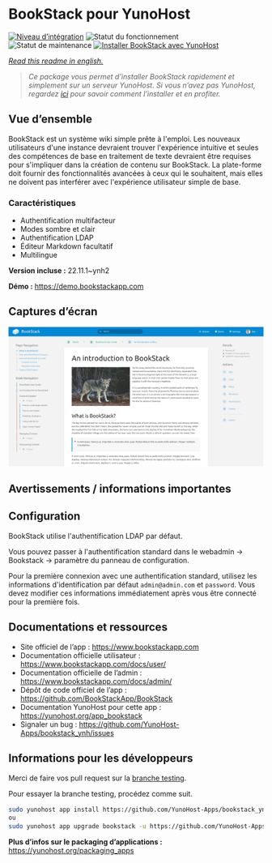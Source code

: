 <!--
N.B.: This README was automatically generated by https://github.com/YunoHost/apps/tree/master/tools/README-generator
It shall NOT be edited by hand.
-->

# BookStack pour YunoHost

[![Niveau d’intégration](https://dash.yunohost.org/integration/bookstack.svg)](https://dash.yunohost.org/appci/app/bookstack) ![Statut du fonctionnement](https://ci-apps.yunohost.org/ci/badges/bookstack.status.svg) ![Statut de maintenance](https://ci-apps.yunohost.org/ci/badges/bookstack.maintain.svg)
[![Installer BookStack avec YunoHost](https://install-app.yunohost.org/install-with-yunohost.svg)](https://install-app.yunohost.org/?app=bookstack)

*[Read this readme in english.](./README.md)*

> *Ce package vous permet d’installer BookStack rapidement et simplement sur un serveur YunoHost.
Si vous n’avez pas YunoHost, regardez [ici](https://yunohost.org/#/install) pour savoir comment l’installer et en profiter.*

## Vue d’ensemble

BookStack est un système wiki simple prête à l'emploi. Les nouveaux utilisateurs d'une instance devraient trouver l'expérience intuitive et seules des compétences de base en traitement de texte devraient être requises pour s'impliquer dans la création de contenu sur BookStack. La plate-forme doit fournir des fonctionnalités avancées à ceux qui le souhaitent, mais elles ne doivent pas interférer avec l'expérience utilisateur simple de base.

### Caractéristiques

- Authentification multifacteur
- Modes sombre et clair
- Authentification LDAP
- Éditeur Markdown facultatif
- Multilingue


**Version incluse :** 22.11.1~ynh2

**Démo :** https://demo.bookstackapp.com

## Captures d’écran

![Capture d’écran de BookStack](./doc/screenshots/screenshot.png)

## Avertissements / informations importantes

## Configuration

BookStack utilise l'authentification LDAP par défaut.

Vous pouvez passer à l'authentification standard dans le webadmin -> Bookstack -> paramètre du panneau de configuration.

Pour la première connexion avec une authentification standard, utilisez les informations d'identification par défaut `admin@admin.com` et `password`. Vous devez modifier ces informations immédiatement après vous être connecté pour la première fois.

## Documentations et ressources

* Site officiel de l’app : <https://www.bookstackapp.com>
* Documentation officielle utilisateur : <https://www.bookstackapp.com/docs/user/>
* Documentation officielle de l’admin : <https://www.bookstackapp.com/docs/admin/>
* Dépôt de code officiel de l’app : <https://github.com/BookStackApp/BookStack>
* Documentation YunoHost pour cette app : <https://yunohost.org/app_bookstack>
* Signaler un bug : <https://github.com/YunoHost-Apps/bookstack_ynh/issues>

## Informations pour les développeurs

Merci de faire vos pull request sur la [branche testing](https://github.com/YunoHost-Apps/bookstack_ynh/tree/testing).

Pour essayer la branche testing, procédez comme suit.

``` bash
sudo yunohost app install https://github.com/YunoHost-Apps/bookstack_ynh/tree/testing --debug
ou
sudo yunohost app upgrade bookstack -u https://github.com/YunoHost-Apps/bookstack_ynh/tree/testing --debug
```

**Plus d’infos sur le packaging d’applications :** <https://yunohost.org/packaging_apps>